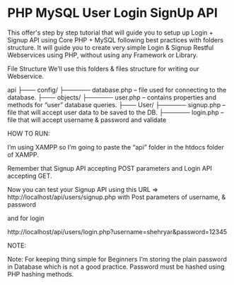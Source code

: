# PHP MySQL User Login SignUp API

This offer's step by step tutorial that will guide you to setup up Login + Signup API using Core PHP + MySQL following best practices with folders structure.
It will guide you to create very simple Login & Signup Restful Webservices using PHP, without using any Framework or Library.

File Structure
We’ll use this folders & files structure for writing our Webservice.

api
├─── config/
├────── database.php – file used for connecting to the database.
├─── objects/
├────── user.php – contains properties and methods for “user” database queries.
├─── User/
├────── signup.php – file that will accept user data to be saved to the DB.
├────── login.php – file that will accept username & password and validate



HOW TO RUN:

I’m using XAMPP so I’m going to paste the “api” folder in the htdocs folder of XAMPP.

Remember that Signup API accepting POST parameters and Login API accepting GET.

Now you can test your Signup API using this URL => http://localhost/api/users/signup.php with Post parameters of username, & password

and for login

http://localhost/api/users/login.php?username=shehryar&password=12345


NOTE:

Note: For keeping thing simple for Beginners I’m storing the plain password in Database which is not a good practice. Password must be hashed using PHP hashing methods.